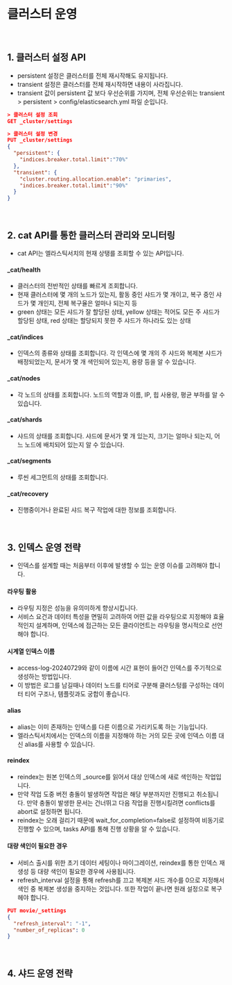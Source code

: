 # 클러스터 운영

<br>

## 1. 클러스터 설정 API

- persistent 설정은 클러스터를 전체 재시작해도 유지됩니다.
- transient 설정은 클러스터를 전체 재시작하면 내용이 사라집니다.
- transient 값이 persistent 값 보다 우선순위를 가지며, 전체 우선순위는 transient > persistent > config/elasticsearch.yml 파일 순입니다.

```json
> 클러스터 설정 조회
GET _cluster/settings

> 클러스터 설정 변경
PUT _cluster/settings
{
  "persistent": {
    "indices.breaker.total.limit":"70%"
  },
  "transient": {
    "cluster.routing.allocation.enable": "primaries",
    "indices.breaker.total.limit":"90%"
  }
}
```

<br>

## 2. cat API를 통한 클러스터 관리와 모니터링

- cat API는 엘라스틱서치의 현재 상탱를 조회할 수 있는 API입니다.

#### _cat/health

- 클러스터의 전반적인 상태를 빠르게 조회합니다.
- 현재 클러스터에 몇 개의 노드가 있는지, 활동 중인 샤드가 몇 개이고, 복구 중인 샤드가 몇 개인지, 전체 복구율은 얼마나 되는지 등
- green 상태는 모든 샤드가 잘 할당된 상태, yellow 상태는 적어도 모든 주 샤드가 할당된 상태, red 상태는 할당되지 못한 주 샤드가 하나라도 있는 상태

#### _cat/indices

- 인덱스의 종류와 상태를 조회합니다. 각 인덱스에 몇 개의 주 샤드와 복제본 샤드가 배정되었는지, 문서가 몇 개 색인되어 있는지, 용량 등을 알 수 있습니다.

#### _cat/nodes

- 각 노드의 상태를 조회합니다. 노드의 역할과 이름, IP, 힙 사용량, 평균 부하를 알 수 있습니다.

#### _cat/shards

- 샤드의 상태를 조회합니다. 샤드에 문서가 몇 개 있는지, 크기는 얼마나 되는지, 어느 노드에 배치되어 있는지 알 수 있습니다.

#### _cat/segments

- 루씬 세그먼트의 상태를 조회합니다.

#### _cat/recovery

- 진행중이거나 완료된 샤드 복구 작업에 대한 정보를 조회합니다.

<br>

## 3. 인덱스 운영 전략

- 인덱스를 설계할 때는 처음부터 이후에 발생할 수 있는 운영 이슈를 고려해야 합니다.

#### 라우팅 활용

- 라우팅 지정은 성능을 유의미하게 향상시킵니다.
- 서비스 요건과 데이터 특성을 면밀히 고려하여 어떤 값을 라우팅으로 지정해야 효율적인지 설계하며, 인덱스에 접근하는 모든 클라이언트는 라우팅을 명시적으로 선언해야 합니다.

#### 시계열 인덱스 이름

- access-log-20240729와 같이 이름에 시간 표현이 들어간 인덱스를 주기적으로 생성하는 방법입니다.
- 이 방법은 로그를 남길때나 데이터 노드를 티어로 구분해 클러스텅를 구성하는 데이터 티어 구조나, 템플릿과도 궁합이 좋습니다.

#### alias

- alias는 이미 존재하는 인덱스를 다른 이름으로 가리키도록 하는 기능입니다.
- 엘라스틱서치에서는 인덱스의 이름을 지정해야 하는 거의 모든 곳에 인덱스 이름 대신 alias를 사용할 수 있습니다.

#### reindex

- reindex는 원본 인덱스의 _source를 읽어서 대상 인덱스에 새로 색인하는 작업입니다.
- 만약 작업 도중 버전 충돌이 발생하면 작업은 해당 부분까지만 진행되고 취소됩니다. 만약 충돌이 발생한 문서는 건너뛰고 다음 작업을 진행시킬려면 conflicts를 abort로 설정하면 됩니다.
- reindex는 오래 걸리기 때문에 wait_for_completion=false로 설정하여 비동기로 진행할 수 있으며, tasks API를 통해 진행 상황을 알 수 있습니다.

#### 대량 색인이 필요한 경우

- 서비스 출시를 위한 초기 데이터 세팅이나 마이그레이션, reindex를 통한 인덱스 재생성 등 대량 색인이 필요한 경우에 사용됩니다.
- refresh_interval 설정을 통해 refresh를 끄고 복제본 샤드 개수를 0으로 지정해서 색인 중 복제본 생성을 중지하는 것입니다. 또한 작업이 끝나면 원래 설정으로 복구헤야 합니다.

```json
PUT movie/_settings
{
  "refresh_interval": "-1",
  "number_of_replicas": 0
}
```

<br>

## 4. 샤드 운영 전략































